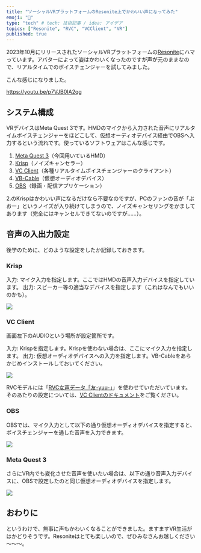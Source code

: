 ```yaml
---
title: "ソーシャルVRプラットフォームのResonite上でかわいい声になってみた"
emoji: "💭"
type: "tech" # tech: 技術記事 / idea: アイデア
topics: ["Resonite", "RVC", "VCClient", "VR"]
published: true
---
```


2023年10月にリリースされたソーシャルVRプラットフォームの[Resonite](https://store.steampowered.com/app/2519830/Resonite/?l=japanese)にハマっています。アバターによって姿はかわいくなったのですが声が元のままなので、リアルタイムでのボイスチェンジャーを試してみました。

こんな感じになりました。

https://youtu.be/p7VJB0IA2qg


## システム構成

VRデバイスはMeta Quest 3です。HMDのマイクから入力された音声にリアルタイムボイスチェンジャーをほどこして、仮想オーディオデバイス経由でOBSへ入力するという流れです。使っているソフトウェアはこんな感じです。

1. [Meta Quest 3](https://www.meta.com/jp/quest/quest-3/)（今回用いているHMD）
2. [Krisp](https://krisp.ai/)（ノイズキャンセラー）
3. [VC Client](https://github.com/w-okada/voice-changer)（各種リアルタイムボイスチェンジャーのクライアント）
4. [VB-Cable](https://vb-audio.com/Cable/)（仮想オーディオデバイス）
5. [OBS](https://obsproject.com/ja)（録画・配信アプリケーション）

2.のKrispはかわいい声になるだけなら不要なのですが、PCのファンの音が「ぶおー」というノイズが入り続けてしまうので、ノイズキャンセリングをかましてあります（完全にはキャンセルできてないのですが……）。

## 音声の入出力設定

後学のために、どのような設定をしたか記録しておきます。

### Krisp

入力: マイク入力を指定します。ここではHMDの音声入力デバイスを指定しています。
出力: スピーカー等の適当なデバイスを指定します（これはなんでもいいのかも）。

![](https://storage.googleapis.com/zenn-user-upload/0a00c7b198da-20231118.png)


### VC Client

画面左下のAUDIOという場所が設定箇所です。

入力: Krispを指定します。Krispを使わない場合は、ここにマイク入力を指定します。
出力: 仮想オーディオデバイスへの入力を指定します。VB-Cableをあらかじめインストールしておいてください。

![](https://storage.googleapis.com/zenn-user-upload/401e78720633-20231118.png)

RVCモデルには「[RVC女声データ「友-yuu-」](https://booth.pm/ja/items/4702385)」を使わせていただいています。そのあたりの設定については、[VC Clientのドキュメント](https://github.com/w-okada/voice-changer/blob/master/tutorials/tutorial_rvc_ja_latest.md)をご覧ください。

### OBS

OBSでは、マイク入力として以下の通り仮想オーディオデバイスを指定すると、ボイスチェンジャーを通した音声を入力できます。

![](https://storage.googleapis.com/zenn-user-upload/b127dec61480-20231118.png)

### Meta Quest 3

さらにVR内でも変化させた音声を使いたい場合は、以下の通り音声入力デバイスに、OBSで設定したのと同じ仮想オーディオデバイスを指定します。

![](https://storage.googleapis.com/zenn-user-upload/d3af4ea3c5e2-20231118.jpg)


## おわりに

というわけで、無事に声もかわいくなることができました。ますますVR生活がはかどりそうです。Resoniteはとても楽しいので、ぜひみなさんお越しください～～～。
